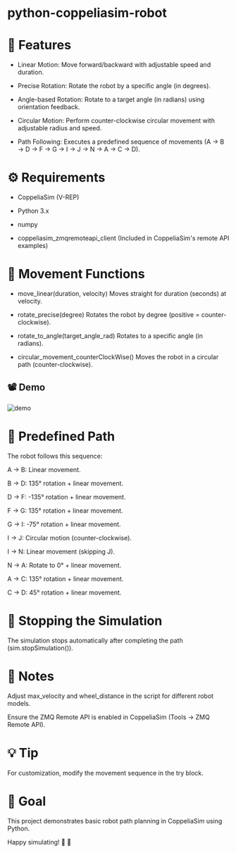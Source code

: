 # python-coppeliasim-robot


# 🚀 Features
- Linear Motion: Move forward/backward with adjustable speed and duration.

- Precise Rotation: Rotate the robot by a specific angle (in degrees).

- Angle-based Rotation: Rotate to a target angle (in radians) using orientation feedback.

- Circular Motion: Perform counter-clockwise circular movement with adjustable radius and speed.

- Path Following: Executes a predefined sequence of movements (A → B → D → F → G → I → J → N → A → C → D).

# ⚙️ Requirements
- CoppeliaSim (V-REP)

- Python 3.x

- numpy

- coppeliasim_zmqremoteapi_client (Included in CoppeliaSim's remote API examples)


# 🔄 Movement Functions

- move_linear(duration, velocity)                    Moves straight for duration (seconds) at velocity.

- rotate_precise(degree)	                           Rotates the robot by degree (positive = counter-clockwise).

- rotate_to_angle(target_angle_rad)	                 Rotates to a specific angle (in radians).

- circular_movement_counterClockWise()	             Moves the robot in a circular path (counter-clockwise).

## 📽 Demo

![demo](demo.gif)


# 📜 Predefined Path
The robot follows this sequence:

A → B: Linear movement.

B → D: 135° rotation + linear movement.

D → F: -135° rotation + linear movement.

F → G: 135° rotation + linear movement.

G → I: -75° rotation + linear movement.

I → J: Circular motion (counter-clockwise).

I → N: Linear movement (skipping J).

N → A: Rotate to 0° + linear movement.

A → C: 135° rotation + linear movement.

C → D: 45° rotation + linear movement.

# 🛑 Stopping the Simulation
The simulation stops automatically after completing the path (sim.stopSimulation()).

# 📌 Notes
Adjust max_velocity and wheel_distance in the script for different robot models.

Ensure the ZMQ Remote API is enabled in CoppeliaSim (Tools → ZMQ Remote API).



# 💡 Tip
For customization, modify the movement sequence in the try block.

# 🎯 Goal
This project demonstrates basic robot path planning in CoppeliaSim using Python.

 Happy simulating! 🤖 🚀


